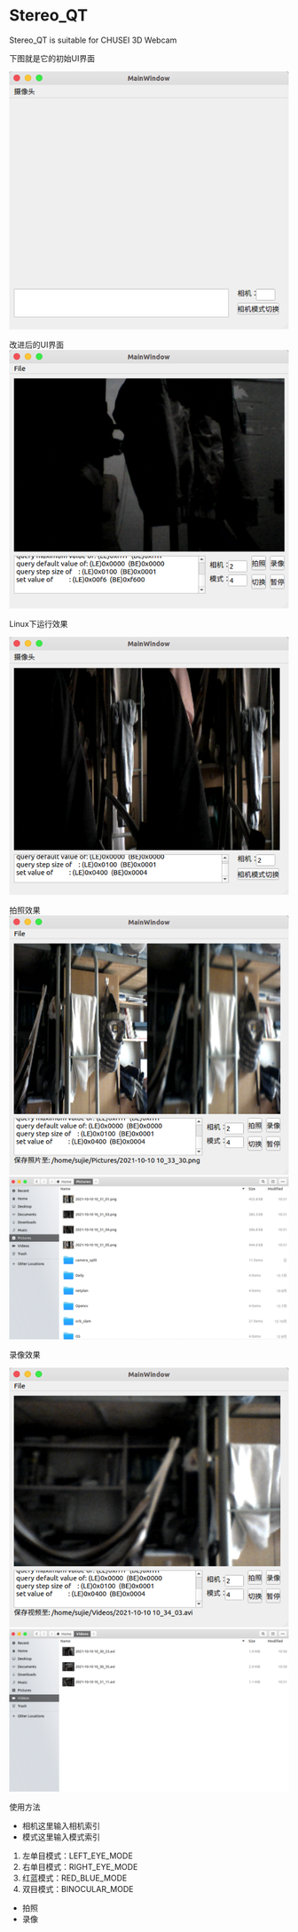 # Stereo_QT
Stereo_QT is suitable for CHUSEI 3D Webcam

下图就是它的初始UI界面

![](https://raw.githubusercontent.com/ruoxi521/Stereo_QT/main/image/1.png)

改进后的UI界面
![](https://raw.githubusercontent.com/ruoxi521/Stereo_QT/main/image/stereo_01.png)

Linux下运行效果

![](https://raw.githubusercontent.com/ruoxi521/Stereo_QT/main/image/2.png)

拍照效果
![](https://raw.githubusercontent.com/ruoxi521/Stereo_QT/main/image/photograph.png)
![](https://raw.githubusercontent.com/ruoxi521/Stereo_QT/main/image/Pictures.png)

录像效果

![](https://raw.githubusercontent.com/ruoxi521/Stereo_QT/main/image/record.png)
![](https://raw.githubusercontent.com/ruoxi521/Stereo_QT/main/image/Videos.png)

使用方法
- 相机这里输入相机索引
- 模式这里输入模式索引
1. 左单目模式：LEFT_EYE_MODE
2. 右单目模式：RIGHT_EYE_MODE
3. 红蓝模式：RED_BLUE_MODE
4. 双目模式：BINOCULAR_MODE
- 拍照
- 录像
